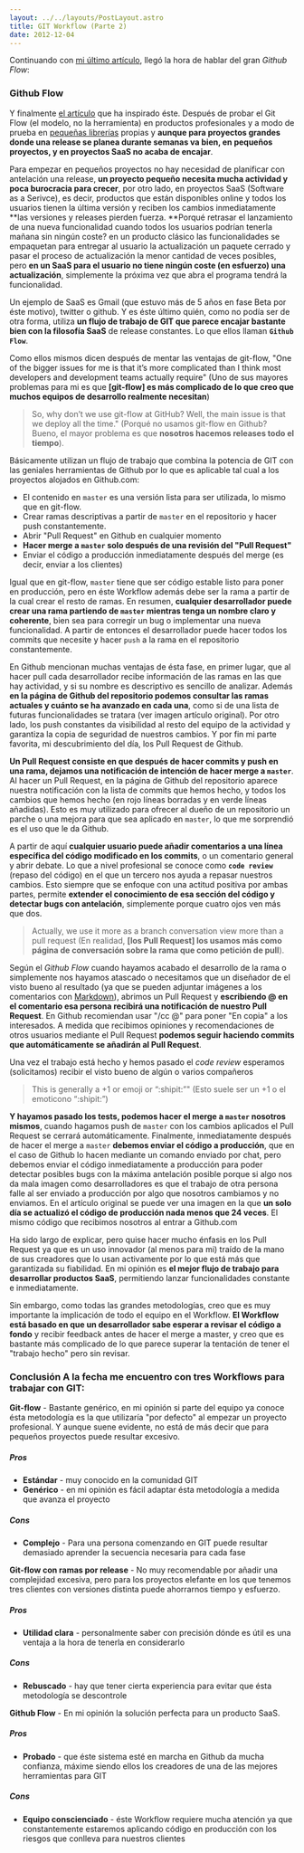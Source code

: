 ```yaml
---
layout: ../../layouts/PostLayout.astro
title: GIT Workflow (Parte 2)
date: 2012-12-04
---
```


Continuando con [mi último artículo][1], llegó la hora de hablar del gran _Github Flow_:

### Github Flow

Y finalmente [el artículo][2] que ha inspirado éste. Después de probar el Git Flow (el modelo, no la herramienta) en productos profesionales y a modo de prueba en [pequeñas librerías][3] propias y **aunque para proyectos grandes donde una release se planea durante semanas va bien, en pequeños proyectos, y en proyectos SaaS no acaba de encajar**.

Para empezar en pequeños proyectos no hay necesidad de planificar con antelación una release, **un proyecto pequeño necesita mucha actividad y poca burocracia para crecer**, por otro lado, en proyectos SaaS (Software as a Serivce), es decir, productos que están disponibles online y todos los usuarios tienen la última versión y reciben los cambios inmediatamente **las versiones y releases pierden fuerza. **Porqué retrasar el lanzamiento de una nueva funcionalidad cuando todos los usuarios podrían tenerla mañana sin ningún coste? en un producto clásico las funcionalidades se empaquetan para entregar al usuario la actualización un paquete cerrado y pasar el proceso de actualización la menor cantidad de veces posibles, pero **en un SaaS para el usuario no tiene ningún coste (en esfuerzo) una actualización**, simplemente la próxima vez que abra el programa tendrá la funcionalidad.

Un ejemplo de SaaS es Gmail (que estuvo más de 5 años en fase Beta por éste motivo), twitter o github. Y es éste último quién, como no podía ser de otra forma, utiliza **un flujo de trabajo de GIT que parece encajar bastante bien con la filosofía SaaS** de release constantes. Lo que ellos llaman **`Github Flow`**.

<!--more Seguir leyendo → -->

Como ellos mismos dicen después de mentar las ventajas de git-flow, "One of the bigger issues for me is that it’s more complicated than I think most developers and development teams actually require" (Uno de sus mayores problemas para mi es que **[git-flow] es más complicado de lo que creo que muchos equipos de desarrollo realmente necesitan**)

> So, why don’t we use git-flow at GitHub? Well, the main issue is that we deploy all the time." (Porqué no usamos git-flow en Github? Bueno, el mayor problema es que **nosotros hacemos releases todo el tiempo**).

Básicamente utilizan un flujo de trabajo que combina la potencia de GIT con las geniales herramientas de Github por lo que es aplicable tal cual a los proyectos alojados en Github.com:

- El contenido en `master` es una versión lista para ser utilizada, lo mismo que en git-flow.
- Crear ramas descriptivas a partir de `master` en el repositorio y hacer push constantemente.
- Abrir "Pull Request" en Github en cualquier momento
- **Hacer merge a `master` solo después de una revisión del "Pull Request"**
- Enviar el código a producción inmediatamente después del merge (es decir, enviar a los clientes)

Igual que en git-flow, `master` tiene que ser código estable listo para poner en producción, pero en éste Workflow además debe ser la rama a partir de la cual crear el resto de ramas. En resumen, **cualquier desarrollador puede crear una rama partiendo de `master` mientras tenga un nombre claro y coherente**, bien sea para corregir un bug o implementar una nueva funcionalidad. A partir de entonces el desarrollador puede hacer todos los commits que necesite y hacer `push` a la rama en el repositorio constantemente.

En Github mencionan muchas ventajas de ésta fase, en primer lugar, que al hacer pull cada desarrollador recibe información de las ramas en las que hay actividad, y si su nombre es descriptivo es sencillo de analizar. Además **en la página de Github del repositorio podemos consultar las ramas actuales y cuánto se ha avanzado en cada una**, como si de una lista de futuras funcionalidades se tratara (ver imagen artículo original). Por otro lado, los push constantes da visibilidad al resto del equipo de la actividad y garantiza la copia de seguridad de nuestros cambios. Y por fin mi parte favorita, mi descubrimiento del día, los Pull Request de Github.

**Un Pull Request consiste en que después de hacer commits y push en una rama, dejamos una notificación de intención de hacer merge a `master`**. Al hacer un Pull Request, en la página de Github del repositorio aparece nuestra notificación con la lista de commits que hemos hecho, y todos los cambios que hemos hecho (en rojo líneas borradas y en verde líneas añadidas). Esto es muy utilizado para ofrecer al dueño de un repositorio un parche o una mejora para que sea aplicado en `master`, lo que me sorprendió es el uso que le da Github.

A partir de aquí **cualquier usuario puede añadir comentarios a una línea específica del código modificado en los commits**, o un comentario general y abrir debate. Lo que a nivel profesional se conoce como **`code review`** (repaso del código) en el que un tercero nos ayuda a repasar nuestros cambios. Esto siempre que se enfoque con una actitud positiva por ambas partes, permite **extender el conocimiento de esa sección del código y detectar bugs con antelación**, simplemente porque cuatro ojos ven más que dos.

> Actually, we use it more as a branch conversation view more than a pull request (En realidad, **[los Pull Request] los usamos más como página de conversación sobre la rama que como petición de pull**).

Según el _Github Flow_ cuando hayamos acabado el desarrollo de la rama o simplemente nos hayamos atascado o necesitamos que un diseñador de el visto bueno al resultado (ya que se pueden adjuntar imágenes a los comentarios con [Markdown][4]), abrimos un Pull Request y **escribiendo @<nombre> en el comentario esa persona recibirá una notificación de nuestro Pull Request**. En Github recomiendan usar "/cc @<nombre>" para poner "En copia" a los interesados. A medida que recibimos opiniones y recomendaciones de otros usuarios mediante el Pull Request **podemos seguir haciendo commits que automáticamente se añadirán al Pull Request**.

Una vez el trabajo está hecho y hemos pasado el _code review_ esperamos (solicitamos) recibir el visto bueno de algún o varios compañeros

> This is generally a +1 or emoji or “:shipit:”" (Esto suele ser un +1 o el emoticono “:shipit:”)

**Y hayamos pasado los tests, podemos hacer el merge a `master` nosotros mismos**, cuando hagamos push de `master` con los cambios aplicados el Pull Request se cerrará automáticamente. Finalmente, inmediatamente después de hacer el merge a `master` **debemos enviar el código a producción**, que en el caso de Github lo hacen mediante un comando enviado por chat, pero debemos enviar el código inmediatamente a producción para poder detectar posibles bugs con la máxima antelación posible porque si algo nos da mala imagen como desarrolladores es que el trabajo de otra persona falle al ser enviado a producción por algo que nosotros cambiamos y no enviamos. En el artículo original se puede ver una imagen en la que **un solo día se actualizó el código de producción nada menos que 24 veces**. El mismo código que recibimos nosotros al entrar a Github.com

Ha sido largo de explicar, pero quise hacer mucho énfasis en los Pull Request ya que es un uso innovador (al menos para mi) traído de la mano de sus creadores que lo usan activamente por lo que está más que garantizada su fiabilidad. En mi opinión es **el mejor flujo de trabajo para desarrollar productos SaaS**, permitiendo lanzar funcionalidades constante e inmediatamente.

Sin embargo, como todas las grandes metodologías, creo que es muy importante la implicación de todo el equipo en el Workflow. **El Workflow está basado en que un desarrollador sabe esperar a revisar el código a fondo** y recibir feedback antes de hacer el merge a master, y creo que es bastante más complicado de lo que parece superar la tentación de tener el "trabajo hecho" pero sin revisar.

### Conclusión A la fecha me encuentro con tres Workflows para trabajar con GIT:

**Git-flow** - Bastante genérico, en mi opinión si parte del equipo ya conoce ésta metodología es la que utilizaría "por defecto" al empezar un proyecto profesional. Y aunque suene evidente, no está de más decir que para pequeños proyectos puede resultar excesivo.

##### Pros

- **Estándar** - muy conocido en la comunidad GIT
- **Genérico** - en mi opinión es fácil adaptar ésta metodología a medida que avanza el proyecto

##### Cons

- **Complejo** - Para una persona comenzando en GIT puede resultar demasiado aprender la secuencia necesaria para cada fase

**Git-flow con ramas por release** - No muy recomendable por añadir una complejidad excesiva, pero para los proyectos elefante en los que tenemos tres clientes con versiones distinta puede ahorrarnos tiempo y esfuerzo.

##### Pros

- **Utilidad clara** - personalmente saber con precisión dónde es útil es una ventaja a la hora de tenerla en considerarlo

##### Cons

- **Rebuscado** - hay que tener cierta experiencia para evitar que ésta metodología se descontrole

**Github Flow** - En mi opinión la solución perfecta para un producto SaaS.

##### Pros

- **Probado** - que éste sistema esté en marcha en Github da mucha confianza, máxime siendo ellos los creadores de una de las mejores herramientas para GIT

##### Cons

- **Equipo conscienciado** - éste Workflow requiere mucha atención ya que constantemente estaremos aplicando código en producción con los riesgos que conlleva para nuestros clientes

[1]: http://www.amatiasq.com/2012/12/git-workflow-flujo-de-trabajo-parte-1/ 'GIT Workflow (Flujo de trabajo) (Parte 1)'
[2]: http://scottchacon.com/2011/08/31/github-flow.html
[3]: https://github.com/amatiasq/jsbase
[4]: http://es.wikipedia.org/wiki/Markdown
